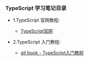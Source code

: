 ### TypeScript 学习笔记目录

* 1.TypeScript 官网教程:
  * [TypeScript官网](https://www.tslang.cn/docs/home.html)

* 2.TypeScript 入门教程: 
  * [git book - TypeScript入门教程](https://ts.xcatliu.com/introduction/hello-typescript)